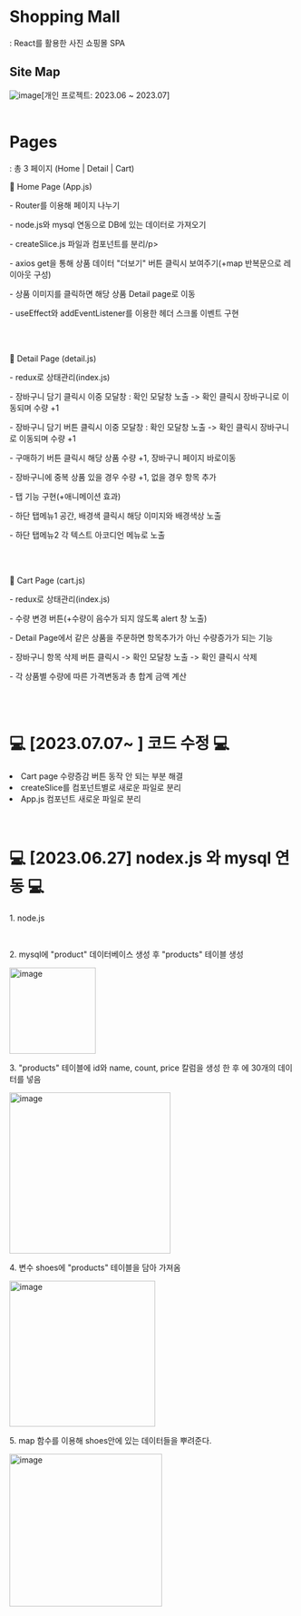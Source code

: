<h1> Shopping Mall</h1>
: React를 활용한 사진 쇼핑몰 SPA 



<h2>Site Map</h2>
<img alt="image" src="https://github.com/byeon-seong-won/react.js_shopmall_project/assets/136781516/caf3ea01-ed87-4bdd-ade6-46ca33a6c2ef"



[개인 프로젝트: 2023.06 ~ 2023.07]
<br>
<br>

<h1> Pages </h1>
: 총 3 페이지 (Home | Detail | Cart)
<br>

🔧 Home Page (App.js)
<p>- Router를 이용해 페이지 나누기</p>
<p>- node.js와 mysql 연동으로 DB에 있는 데이터로 가져오기</p>
<p>- createSlice.js 파일과 컴포넌트를 분리/p>
<p>- axios get을 통해 상품 데이터 "더보기" 버튼 클릭시 보여주기(+map 반복문으로 레이아웃 구성)</p>
<p>- 상품 이미지를 클릭하면 해당 상품 Detail page로 이동</p>
<p>- useEffect와 addEventListener를 이용한 헤더 스크롤 이벤트 구현</p>
<br>
<br>

🔧 Detail Page (detail.js)
<p>- redux로 상태관리(index.js)</p>
<p>- 장바구니 담기 클릭시 이중 모달창 : 확인 모달창 노출 -> 확인 클릭시 장바구니로 이동되며 수량 +1 </p>
<p>- 장바구니 담기 버튼 클릭시 이중 모달창 : 확인 모달창 노출 -> 확인 클릭시 장바구니로 이동되며 수량 +1 </p>
<p>- 구매하기 버튼 클릭시 해당 상품 수량 +1, 장바구니 페이지 바로이동</p>
<p>- 장바구니에 중복 상품 있을 경우 수량 +1, 없을 경우 항목 추가</p>
<p>- 탭 기능 구현(+애니메이션 효과)</p>
<p>- 하단 탭메뉴1 공간, 배경색 클릭시 해당 이미지와 배경색상 노출</p>
<p>- 하단 탭메뉴2 각 텍스트 아코디언 메뉴로 노출</p>
<br>
<br>

🔧 Cart Page (cart.js)
<p>- redux로 상태관리(index.js)</p>
<p>- 수량 변경 버튼(+수량이 음수가 되지 않도록  alert 창 노출)</p>
<p>- Detail Page에서 같은 상품을 주문하면 항목추가가 아닌 수량증가가 되는 기능</p>
<p>- 장바구니 항목 삭제 버튼 클릭시 -> 확인 모달창 노출 -> 확인 클릭시 삭제</p>
<p>- 각 상품별 수량에 따른 가격변동과 총 합계 금액 계산</p>


<br>
<br>


<h1> 💻 [2023.07.07~ ] 코드 수정 💻 </h1>
<li>
  Cart page 수량증감 버튼 동작 안 되는 부분 해결
</li>
<li>
  createSlice를 컴포넌트별로 새로운 파일로 분리
</li>
<li>
  App.js 컴포넌트 새로운 파일로 분리
</li>


<br>
<br>



<h1> 💻 [2023.06.27] nodex.js 와 mysql 연동 💻 </h1>

<p> 1. node.js </p>
<br>
<p> 2. mysql에 "product" 데이터베이스 생성 후 "products" 테이블 생성 </p>
<img width="152" alt="image" src="https://github.com/byeon-seong-won/react.js_shopmall_project/assets/136781516/436b9e94-f81f-4f6d-9055-30747344df29">
<br>
<p> 3. "products" 테이블에 id와 name, count, price 칼럼을 생성 한 후 에 30개의 데이터를 넣음</p>
<img width="284" alt="image" src="https://github.com/byeon-seong-won/react.js_shopmall_project/assets/136781516/1cc8ff79-f5a3-4400-a30f-f1b7644f4c49">
<br>
<p> 4. 변수 shoes에 "products" 테이블을 담아 가져옴</p>
<img width="257" alt="image" src="https://github.com/byeon-seong-won/react.js_shopmall_project/assets/136781516/079c2186-7a1d-42da-b0ae-36e6b7ed3c51">
<br>
<p> 5. map 함수를 이용해 shoes안에 있는 데이터들을 뿌려준다. </p>
<img width="269" alt="image" src="https://github.com/byeon-seong-won/react.js_shopmall_project/assets/136781516/46ed1875-f10d-42e0-baf1-31d9361824f7">






